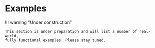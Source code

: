 # Examples

!!! warning "Under construction"

    This section is under preparation and will list a number of real-world,
    fully functional examples. Please stay tuned.